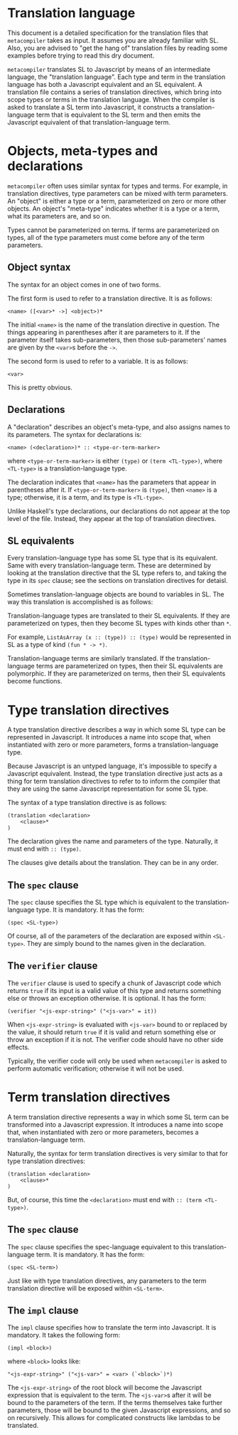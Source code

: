 # Translation language

This document is a detailed specification for the translation files that `metacompiler` takes as input. It assumes you are already familiar with SL. Also, you are advised to "get the hang of" translation files by reading some examples before trying to read this dry document.

`metacompiler` translates SL to Javascript by means of an intermediate language, the "translation language". Each type and term in the translation language has both a Javascript equivalent and an SL equivalent. A translation file contains a series of translation directives, which bring into scope types or terms in the translation language. When the compiler is asked to translate a SL term into Javascript, it constructs a translation-language term that is equivalent to the SL term and then emits the Javascript equivalent of that translation-language term.

# Objects, meta-types and declarations

`metacompiler` often uses similar syntax for types and terms. For example, in translation directives, type parameters can be mixed with term parameters. An "object" is either a type or a term, parameterized on zero or more other objects. An object's "meta-type" indicates whether it is a type or a term, what its parameters are, and so on.

Types cannot be parameterized on terms. If terms are parameterized on types, all of the type parameters must come before any of the term parameters.

## Object syntax

The syntax for an object comes in one of two forms.

The first form is used to refer to a translation directive. It is as follows:

```
<name> ([<var>* ->] <object>)*
```

The initial `<name>` is the name of the translation directive in question. The things appearing in parentheses after it are parameters to it. If the parameter itself takes sub-parameters, then those sub-parameters' names are given by the `<var>`s before the `->`.

The second form is used to refer to a variable. It is as follows:

```
<var>
```

This is pretty obvious.

## Declarations

A "declaration" describes an object's meta-type, and also assigns names to its parameters. The syntax for declarations is:

```
<name> (<declaration>)* :: <type-or-term-marker>
```

where `<type-or-term-marker>` is either `(type)` or `(term <TL-type>)`, where `<TL-type>` is a translation-language type.

The declaration indicates that `<name>` has the parameters that appear in parentheses after it. If `<type-or-term-marker>` is `(type)`, then `<name>` is a type; otherwise, it is a term, and its type is `<TL-type>`.

Unlike Haskell's type declarations, our declarations do not appear at the top level of the file. Instead, they appear at the top of translation directives.

## SL equivalents

Every translation-language type has some SL type that is its equivalent. Same with every translation-language term. These are determined by looking at the translation directive that the SL type refers to, and taking the type in its `spec` clause; see the sections on translation directives for detaisl.

Sometimes translation-language objects are bound to variables in SL. The way this translation is accomplished is as follows:

Translation-language types are translated to their SL equivalents. If they are parameterized on types, then they become SL types with kinds other than `*`.

For example, `ListAsArray (x :: (type)) :: (type)` would be represented in SL as a type of kind `(fun * -> *)`.

Translation-language terms are similarly translated. If the translation-language terms are parameterized on types, then their SL equivalents are polymorphic. If they are parameterized on terms, then their SL equivalents become functions.

# Type translation directives

A type translation directive describes a way in which some SL type can be represented in Javascript. It introduces a name into scope that, when instantiated with zero or more parameters, forms a translation-language type.

Because Javascript is an untyped language, it's impossible to specify a Javascript equivalent. Instead, the type translation directive just acts as a thing for term translation directives to refer to to inform the compiler that they are using the same Javascript representation for some SL type.

The syntax of a type translation directive is as follows:

```
(translation <declaration>
	<clause>*
)
```

The declaration gives the name and parameters of the type. Naturally, it must end with `:: (type)`.

The clauses give details about the translation. They can be in any order.

## The `spec` clause

The `spec` clause specifies the SL type which is equivalent to the translation-language type. It is mandatory. It has the form:

```
(spec <SL-type>)
```

Of course, all of the parameters of the declaration are exposed within `<SL-type>`. They are simply bound to the names given in the declaration.

## The `verifier` clause

The `verifier` clause is used to specify a chunk of Javascript code which returns `true` if its input is a valid value of this type and returns something else or throws an exception otherwise. It is optional. It has the form:

```
(verifier "<js-expr-string>" ("<js-var>" = it))
```

When `<js-expr-string>` is evaluated with `<js-var>` bound to or replaced by the value, it should return `true` if it is valid and return something else or throw an exception if it is not. The verifier code should have no other side effects.

Typically, the verifier code will only be used when `metacompiler` is asked to perform automatic verification; otherwise it will not be used.

# Term translation directives

A term translation directive represents a way in which some SL term can be transformed into a Javascript expression. It introduces a name into scope that, when instantiated with zero or more parameters, becomes a translation-language term.

Naturally, the syntax for term translation directives is very similar to that for type translation directives:

```
(translation <declaration>
	<clause>*
)
```

But, of course, this time the `<declaration>` must end with `:: (term <TL-type>)`.

## The `spec` clause

The `spec` clause specifies the spec-language equivalent to this translation-language term. It is mandatory. It has the form:

```
(spec <SL-term>)
```

Just like with type translation directives, any parameters to the term translation directive will be exposed within `<SL-term>`.

## The `impl` clause

The `impl` clause specifies how to translate the term into Javascript. It is mandatory. It takes the following form:

```
(impl <block>)
```

where `<block>` looks like:

```
"<js-expr-string>" ("<js-var>" = <var> (`<block>`)*)
```

The `<js-expr-string>` of the root block will become the Javascript expression that is equivalent to the term. The `<js-var>`s after it will be bound to the parameters of the term. If the terms themselves take further parameters, those will be bound to the given Javascript expressions, and so on recursively. This allows for complicated constructs like lambdas to be translated.


